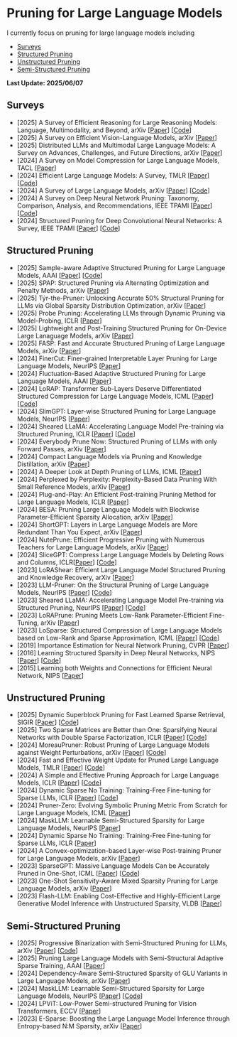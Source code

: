 # Pruning for Large Language Models


I currently focus on pruning for large language models including
- [Surveys](#Surveys)
- [Structured Pruning](#Structured-Pruning)
- [Unstructured Pruning](#Unstructured-Pruning)
- [Semi-Structured Pruning](#Semi-Structured-Pruning)
  
<strong> Last Update: 2025/06/07 </strong>



<a name="Surveys" />

## Surveys 
- [2025] A Survey of Efficient Reasoning for Large Reasoning Models: Language, Multimodality, and Beyond, arXiv [[Paper](https://arxiv.org/pdf/2503.21614)] [[Code](https://github.com/XiaoYee/Awesome_Efficient_LRM_Reasoning)]
- [2025] A Survey on Efficient Vision-Language Models, arXiv [[Paper](https://arxiv.org/abs/2504.09724)]
- [2025] Distributed LLMs and Multimodal Large Language Models: A Survey on Advances, Challenges, and Future Directions, arXiv [[Paper](https://arxiv.org/abs/2503.16585)]
- [2024] A Survey on Model Compression for Large Language Models, TACL [[Paper](https://direct.mit.edu/tacl/article/doi/10.1162/tacl_a_00704/125482)] 
- [2024] Efficient Large Language Models: A Survey, TMLR [[Paper](https://arxiv.org/abs/2312.03863)] [[Code](https://github.com/AIoT-MLSys-Lab/Efficient-LLMs-Survey)]
- [2024] A Survey of Large Language Models, arXiv [[Paper](https://arxiv.org/abs/2303.18223)] [[Code](https://github.com/RUCAIBox/LLMSurvey)]
- [2024] A Survey on Deep Neural Network Pruning: Taxonomy, Comparison, Analysis, and Recommendations, IEEE TPAMI [[Paper](https://ieeexplore.ieee.org/abstract/document/10643325)] [[Code](https://github.com/hrcheng1066/awesome-pruning)]
- [2024] Structured Pruning for Deep Convolutional Neural Networks: A Survey, IEEE TPAMI [[Paper](https://ieeexplore.ieee.org/abstract/document/10330640)] [[Code](https://github.com/he-y/Awesome-Pruning)]



<a name="structured-Pruning" />

## Structured Pruning
- [2025] Sample-aware Adaptive Structured Pruning for Large Language Models, AAAI [[Paper](https://ojs.aaai.org/index.php/AAAI/article/view/33973)] [[Code]( https://github.com/JunKong5/AdaPruner)]
- [2025] SPAP: Structured Pruning via Alternating Optimization and Penalty Methods, arXiv [[Paper](https://arxiv.org/abs/2505.03373)] 
- [2025] Týr-the-Pruner: Unlocking Accurate 50% Structural Pruning for LLMs via Global Sparsity Distribution Optimization, arXiv [[Paper](https://arxiv.org/abs/2503.09657)] 
- [2025] Probe Pruning: Accelerating LLMs through Dynamic Pruning via Model-Probing, ICLR [[Paper](https://arxiv.org/abs/2502.15618)]
- [2025] Lightweight and Post-Training Structured Pruning for On-Device Large Lanaguage Models, arXiv [[Paper](https://arxiv.org/abs/2501.15255)]
- [2025] FASP: Fast and Accurate Structured Pruning of Large Language Models, arXiv [[Paper](https://arxiv.org/abs/2501.09412)]
- [2024] FinerCut: Finer-grained Interpretable Layer Pruning for Large Language Models, NeurIPS [[Paper](https://openreview.net/forum?id=jrSWzgno4W)] 
- [2024] Fluctuation-Based Adaptive Structured Pruning for Large Language Models, AAAI [[Paper](https://ojs.aaai.org/index.php/AAAI/article/view/28960)]
- [2024] LoRAP: Transformer Sub-Layers Deserve Differentiated Structured Compression for Large Language Models, ICML [[Paper](https://arxiv.org/abs/2404.09695)] [[Code](https://github.com/lihuang258/LoRAP)]
- [2024] SlimGPT: Layer-wise Structured Pruning for Large Language Models, NeurIPS [[Paper](https://proceedings.neurips.cc/paper_files/paper/2024/hash/c1c44e46358e0fb94dc94ec495a7fb1a-Abstract-Conference.html)] 
- [2024] Sheared LLaMA: Accelerating Language Model Pre-training via Structured Pruning, ICLR [[Paper](https://openreview.net/forum?id=09iOdaeOzp)] [[Code](https://github.com/princeton-nlp/LLM-Shearing)]
- [2024] Everybody Prune Now: Structured Pruning of LLMs with only Forward Passes, arXiv [[Paper](https://arxiv.org/abs/2402.05406)] 
- [2024] Compact Language Models via Pruning and Knowledge Distillation, arXiv [[Paper](https://www.arxiv.org/abs/2407.14679)] 
- [2024] A Deeper Look at Depth Pruning of LLMs, ICML [[Paper](https://openreview.net/forum?id=9B7ayWclwN)] 
- [2024] Perplexed by Perplexity: Perplexity-Based Data Pruning With Small Reference Models, arXiv [[Paper](https://arxiv.org/abs/2405.20541)] 
- [2024] Plug-and-Play: An Efficient Post-training Pruning Method for Large Language Models, ICLR [[Paper](https://openreview.net/forum?id=Tr0lPx9woF)] 
- [2024] BESA: Pruning Large Language Models with Blockwise Parameter-Efficient Sparsity Allocation, arXiv [[Paper](https://arxiv.org/abs/2402.16880)]
- [2024] ShortGPT: Layers in Large Language Models are More Redundant Than You Expect, arXiv [[Paper](https://arxiv.org/abs/2403.03853)] 
- [2024] NutePrune: Efficient Progressive Pruning with Numerous Teachers for Large Language Models, arXiv [[Paper](https://arxiv.org/abs/2402.09773)] 
- [2024] SliceGPT: Compress Large Language Models by Deleting Rows and Columns, ICLR[[Paper](https://arxiv.org/abs/2401.15024)] [[Code](https://github.com/microsoft/TransformerCompression?utm_source=catalyzex.com)]
- [2023] LoRAShear: Efficient Large Language Model Structured Pruning and Knowledge Recovery, arXiv [[Paper](https://arxiv.org/abs/2310.18356)]
- [2023] LLM-Pruner: On the Structural Pruning of Large Language Models, NeurIPS [[Paper](https://proceedings.neurips.cc/paper_files/paper/2023/hash/44956951349095f74492a5471128a7e0-Abstract-Conference.html)] [[Code](https://github.com/horseee/LLM-Pruner)]
- [2023] Sheared LLaMA: Accelerating Language Model Pre-training via Structured Pruning, NeurIPS [[Paper](https://arxiv.org/abs/2310.06694)] [[Code](https://github.com/princeton-nlp/LLM-Shearing)]
- [2023] LoRAPrune: Pruning Meets Low-Rank Parameter-Efficient Fine-Tuning, arXiv [[Paper](https://doi.org/10.48550/arXiv.2305.18403)]
- [2023] LoSparse: Structured Compression of Large Language Models based on Low-Rank and Sparse Approximation, ICML [[Paper](https://proceedings.mlr.press/v202/li23ap.html)] [[Code](https://github.com/yxli2123/LoSparse)]
- [2019] Importance Estimation for Neural Network Pruning, CVPR  [[Paper](https://openaccess.thecvf.com/content_CVPR_2019/html/Molchanov_Importance_Estimation_for_Neural_Network_Pruning_CVPR_2019_paper.html)]
- [2016] Learning Structured Sparsity in Deep Neural Networks, NIPS  [[Paper](https://proceedings.neurips.cc/paper_files/paper/2016/hash/41bfd20a38bb1b0bec75acf0845530a7-Abstract.html)] [[Code](https://github.com/wenwei202/caffe/tree/scnn)]
- [2015] Learning both Weights and Connections for Efficient Neural Network, NIPS  [[Paper](https://proceedings.neurips.cc/paper/2015/hash/ae0eb3eed39d2bcef4622b2499a05fe6-Abstract.html)]


<a name="Unstructured-Pruning" />

##  Unstructured Pruning
- [2025] Dynamic Superblock Pruning for Fast Learned Sparse Retrieval, SIGIR [[Paper](https://arxiv.org/abs/2504.17045)]  [[Code](https://github.com/thefxperson/hierarchical_pruning)]
- [2025] Two Sparse Matrices are Better than One: Sparsifying Neural Networks with Double Sparse Factorization, ICLR [[Paper](https://openreview.net/forum?id=DwiwOcK1B7)]  [[Code](https://github.com/usamec/double_sparse)]
- [2024] MoreauPruner: Robust Pruning of Large Language Models against Weight Perturbations, arXiv [[Paper](https://arxiv.org/abs/2406.07017)]  [[Code](https://github.com/usamec/double_sparse)]
- [2024] Fast and Effective Weight Update for Pruned Large Language Models, TMLR [[Paper](https://openreview.net/forum?id=1hcpXd9Jir)] [[Code](https://github.com/fmfi-compbio/admm-pruning)]
- [2024] A Simple and Effective Pruning Approach for Large Language Models, ICLR [[Paper](https://arxiv.org/abs/2306.11695)] [[Code](https://github.com/locuslab/wanda)]
- [2024] Dynamic Sparse No Training: Training-Free Fine-tuning for Sparse LLMs, ICLR [[Paper](https://openreview.net/forum?id=1ndDmZdT4g)]  [[Code](https://github.com/zyxxmu/DSnoT)]
- [2024] Pruner-Zero: Evolving Symbolic Pruning Metric From Scratch for Large Language Models, ICML [[Paper](https://openreview.net/forum?id=1tRLxQzdep)] 
- [2024] MaskLLM: Learnable Semi-Structured Sparsity for Large Language Models, NeurIPS [[Paper](https://arxiv.org/abs/2409.17481)] 
- [2024] Dynamic Sparse No Training: Training-Free Fine-tuning for Sparse LLMs, ICLR [[Paper](https://arxiv.org/abs/2310.08915)] 
- [2024] A Convex-optimization-based Layer-wise Post-training Pruner for Large Language Models, arXiv [[Paper](https://arxiv.org/abs/2408.03728)]
- [2023] SparseGPT: Massive Language Models Can be Accurately Pruned in One-Shot, ICML [[Paper](https://arxiv.org/abs/2301.00774)] [[Code](https://github.com/IST-DASLab/sparsegpt)]
- [2023] One-Shot Sensitivity-Aware Mixed Sparsity Pruning for Large Language Models, arXiv [[Paper](https://arxiv.org/pdf/2310.09499v1.pdf)]
- [2023] Flash-LLM: Enabling Cost-Effective and Highly-Efficient Large Generative Model Inference with Unstructured Sparsity, VLDB [[Paper](https://dl.acm.org/doi/abs/10.14778/3626292.3626303)]



  

<a name="Semi-Structured-Pruning" />

## Semi-Structured Pruning
- [2025] Progressive Binarization with Semi-Structured Pruning for LLMs, arXiv [[Paper](https://arxiv.org/abs/2502.01705)] [[Code](https://github.com/XIANGLONGYAN/PBS2P)]
- [2025] Pruning Large Language Models with Semi-Structural Adaptive Sparse Training, AAAI [[Paper](https://ojs.aaai.org/index.php/AAAI/article/view/34592)]
- [2024] Dependency-Aware Semi-Structured Sparsity of GLU Variants in Large Language Models, arXiv [[Paper](https://arxiv.org/abs/2405.01943)]
- [2024] MaskLLM: Learnable Semi-Structured Sparsity for Large Language Models, NeurIPS [[Paper](https://openreview.net/forum?id=Llu9nJal7b)]  [[Code](https://github.com/NVlabs/MaskLLM)]
- [2024] LPViT: Low-Power Semi-structured Pruning for Vision Transformers, ECCV [[Paper](https://link.springer.com/chapter/10.1007/978-3-031-73209-6_16)]
- [2023] E-Sparse: Boosting the Large Language Model Inference through Entropy-based N:M Sparsity, arXiv [[Paper](https://arxiv.org/abs/2310.15929)]



